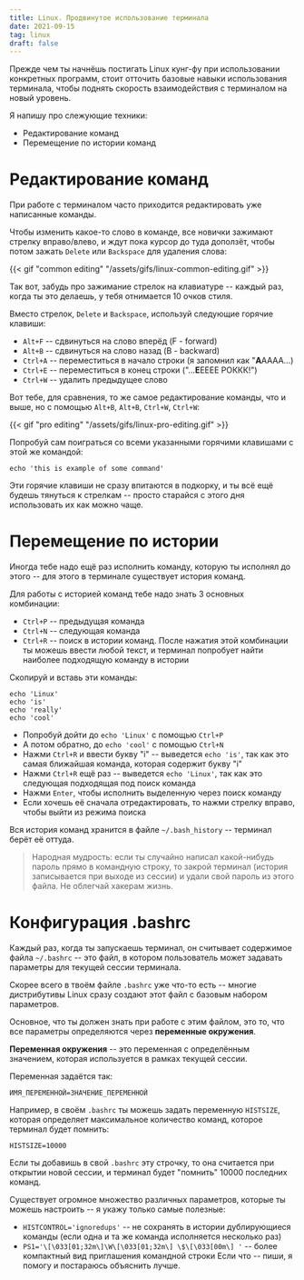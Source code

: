 ```yaml
---
title: Linux. Продвинутое использование терминала
date: 2021-09-15
tag: linux
draft: false
---
```


Прежде чем ты начнёшь постигать Linux кунг-фу при использовании конкретных программ, стоит отточить базовые навыки использования терминала, чтобы поднять скорость взаимодействия с терминалом на новый уровень.

Я напишу про слежующие техники:

* Редактирование команд
* Перемещение по истории команд

# Редактирование команд

При работе с терминалом часто приходится редактировать уже написанные команды.

Чтобы изменить какое-то слово в команде, все новички зажимают стрелку вправо/влево, и ждут пока курсор до туда доползёт, чтобы потом зажать `Delete` или `Backspace` для удаления слова:

{{< gif "common editing" "/assets/gifs/linux-common-editing.gif" >}}

Так вот, забудь про зажимание стрелок на клавиатуре -- каждый раз, когда ты это делаешь, у тебя отнимается 10 очков стиля.

Вместо стрелок, `Delete` и `Backspace`, используй следующие горячие клавиши:

* `Alt+F` -- сдвинуться на слово вперёд (F - forward)
* `Alt+B` -- сдвинуться на слово назад (B - backward)
* `Ctrl+A` -- переместиться в начало строки (я запомнил как "**A**АААА...)
* `Ctrl+E` -- переместиться в конец строки ("...**Е**ЕЕЕЕ РОККК!")
* `Ctrl+W` -- удалить предыдущее слово

Вот тебе, для сравнения, то же самое редактирование команды, что и выше, но с помощью `Alt+B`, `Alt+B`, `Ctrl+W`, `Ctrl+W`:

{{< gif "pro editing" "/assets/gifs/linux-pro-editing.gif" >}}

Попробуй сам поиграться со всеми указанными горячими клавишами с этой же командой:

```
echo 'this is example of some command'
```

Эти горячие клавиши не сразу впитаются в подкорку, и ты всё ещё будешь тянуться к стрелкам -- просто старайся с этого дня использовать их как можно чаще.

# Перемещение по истории

Иногда тебе надо ещё раз исполнить команду, которую ты исполнял до этого -- для этого в терминале существует история команд.

Для работы с историей команд тебе надо знать 3 основных комбинации:

* `Ctrl+P` -- предыдущая команда
* `Ctrl+N` -- следующая команда
* `Ctrl+R` -- поиск в истории команд. После нажатия этой комбинации ты можешь ввести любой текст, и терминал попробует найти наиболее подходящую команду в истории

Скопируй и вставь эти команды:

```
echo 'Linux'
echo 'is'
echo 'really'
echo 'cool'
```

* Попробуй дойти до `echo 'Linux'` с помощью `Ctrl+P`
* А потом обратно, до `echo 'cool'` с помощью `Ctrl+N`
* Нажми `Ctrl+R` и ввести букву "i" -- выведется `echo 'is'`, так как это самая ближайшая команда, которая содержит букву "i"
* Нажми `Ctrl+R` ещё раз -- выведется `echo 'Linux'`, так как это следующая подходящая под поиск команда
* Нажми `Enter`, чтобы исполнить выделенную через поиск команду
* Если хочешь её сначала отредактировать, то нажми стрелку вправо, чтобы выйти из режима поиска

Вся история команд хранится в файле `~/.bash_history` -- терминал берёт её оттуда.

> Народная мудрость: если ты случайно написал какой-нибудь пароль прямо в командную строку, то закрой терминал (история записывается при выходе из сессии) и удали свой пароль из этого файла. Не облегчай хакерам жизнь.

# Конфигурация .bashrc

Каждый раз, когда ты запускаешь терминал, он считывает содержимое файла `~/.bashrc` -- это файл, в котором пользователь может задавать параметры для текущей сессии терминала.

Скорее всего в твоём файле `.bashrc` уже что-то есть -- многие дистрибутивы Linux сразу создают этот файл с базовым набором параметров.

Основное, что ты должен знать при работе с этим файлом, это то, что все параметры определяются через **переменные окружения**.

**Переменная окружения** -- это переменная с определённым значением, которая используется в рамках текущей сессии.

Переменная задаётся так:

```
ИМЯ_ПЕРЕМЕННОЙ=ЗНАЧЕНИЕ_ПЕРЕМЕННОЙ
```

Например, в своём `.bashrc` ты можешь задать переменную `HISTSIZE`, которая определяет максимальное количество команд, которое терминал будет помнить:

```
HISTSIZE=10000
```

Если ты добавишь в свой `.bashrc` эту строчку, то она считается при открытии новой сессии, и терминал будет "помнить" 10000 последних команд.

Существует огромное множество различных параметров, которые ты можешь настроить -- я укажу только самые полезные:

* `HISTCONTROL='ignoredups'` -- не сохранять в истории дублирующиеся команды (если одна и та же команда исполняется несколько раз)
* `PS1='\[\033[01;32m\]\W\[\033[01;32m\] \$\[\033[00m\] '` -- более компактный вид приглашения командной строки
Если что -- пиши, я помогу и постараюсь объяснить лучше.

